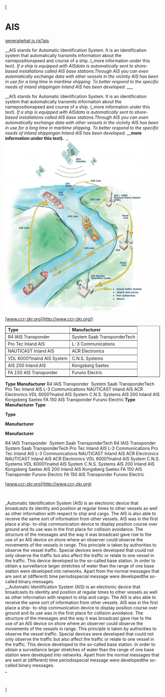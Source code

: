 [

# AIS

<a href="/general" style="text-transform:lowercase;">General</a><a href="/general/what_is_ris_" style="text-transform:lowercase;">What is RIS?</a><a href="/general/what_is_ris_/ais" style="text-transform:lowercase;">AIS</a>  
  


__AIS stands for Automatic Identification System. It is an identification system that automatically transmits information about the namepositionspeed and course of a ship. (_more information under this text).&nbsp;_If a ship is equipped with AISdata is automatically sent to shore-based installations called AIS base stations.Through AIS you can even automatically exchange data with other vessels in the vicinity AIS has been in use for a long time in maritime shipping. To better respond to the specific needs of inland shippingan Inland AIS has been developed._ ___

__AIS stands for Automatic Identification System. It is an identification system that automatically transmits information about the namepositionspeed and course of a ship. (_more information under this text).&nbsp;_If a ship is equipped with AISdata is automatically sent to shore-based installations called AIS base stations.Through AIS you can even automatically exchange data with other vessels in the vicinity AIS has been in use for a long time in maritime shipping. To better respond to the specific needs of inland shippingan Inland AIS has been developed._ ____more information under this text).&nbsp;__ _![](/docs/Image/393/thumb_450x-_infrastructure.jpg)  
  
  
[www.ccr-zkr.org](http://www.ccr-zkr.org/)  
  
  
  


<table border="1" cellpadding="1" cellspacing="1" width="100%">
<tbody>
<tr>
<td><strong>Type</strong></td>
<td><strong>Manufacturer</strong></td>
</tr>
<tr>
<td>R4 IAIS Transponder&nbsp;</td>
<td>System Saab TransponderTech</td>
</tr>
<tr>
<td>Pro Tec Inland AIS</td>
<td>L-3 Communications</td>
</tr>
<tr>
<td>NAUTICAST Inland AIS</td>
<td>ACR Electronics</td>
</tr>
<tr>
<td>VDL 6000?inalnd AIS System</td>
<td>C.N.S. Systems</td>
</tr>
<tr>
<td>AIS 200 Inland AIS</td>
<td>Kongsberg Saetex</td>
</tr>
<tr>
<td>FA 150 AIS Transponder</td>
<td>Furuno Electric</td>
</tr>
</tbody>
</table>



<tbody>
<tr>
<td><strong>Type</strong></td>
<td><strong>Manufacturer</strong></td>
</tr>
<tr>
<td>R4 IAIS Transponder&nbsp;</td>
<td>System Saab TransponderTech</td>
</tr>
<tr>
<td>Pro Tec Inland AIS</td>
<td>L-3 Communications</td>
</tr>
<tr>
<td>NAUTICAST Inland AIS</td>
<td>ACR Electronics</td>
</tr>
<tr>
<td>VDL 6000?inalnd AIS System</td>
<td>C.N.S. Systems</td>
</tr>
<tr>
<td>AIS 200 Inland AIS</td>
<td>Kongsberg Saetex</td>
</tr>
<tr>
<td>FA 150 AIS Transponder</td>
<td>Furuno Electric</td>
</tr>
</tbody>



<tr>
<td><strong>Type</strong></td>
<td><strong>Manufacturer</strong></td>
</tr>



<td><strong>Type</strong></td>

__Type__

<td><strong>Manufacturer</strong></td>

__Manufacturer__

<tr>
<td>R4 IAIS Transponder&nbsp;</td>
<td>System Saab TransponderTech</td>
</tr>



<td>R4 IAIS Transponder&nbsp;</td>



<td>System Saab TransponderTech</td>



<tr>
<td>Pro Tec Inland AIS</td>
<td>L-3 Communications</td>
</tr>



<td>Pro Tec Inland AIS</td>



<td>L-3 Communications</td>



<tr>
<td>NAUTICAST Inland AIS</td>
<td>ACR Electronics</td>
</tr>



<td>NAUTICAST Inland AIS</td>



<td>ACR Electronics</td>



<tr>
<td>VDL 6000?inalnd AIS System</td>
<td>C.N.S. Systems</td>
</tr>



<td>VDL 6000?inalnd AIS System</td>



<td>C.N.S. Systems</td>



<tr>
<td>AIS 200 Inland AIS</td>
<td>Kongsberg Saetex</td>
</tr>



<td>AIS 200 Inland AIS</td>



<td>Kongsberg Saetex</td>



<tr>
<td>FA 150 AIS Transponder</td>
<td>Furuno Electric</td>
</tr>



<td>FA 150 AIS Transponder</td>



<td>Furuno Electric</td>

  
  
[www.ccr-zkr.org](http://www.ccr-zkr.org)

<br type="_moz"/>

  
<span style="color: rgb(00255); ">_Automatic Identification System (AIS) is an electronic device that broadcasts its identity and position at regular times to other vessels as well as other information with respect to ship and cargo. The AIS is also able to receive the same sort of information from other vessels. AIS was in the first place a ship- to-ship communication device to display position course over ground and its use was in the first place for collision avoidance. The structure of the messages and the way it was broadcast gave rise to the use of an AIS device on shore where an observer could observe the movements of the vessels in range. This principle is taken by authorities to observe the vessel traffic. Special devices were developed that could not only observe the traffic but also affect the traffic or relate to one vessel in the traffic. This device developed to the so-called base station. In order to obtain a surveillance larger stretches of water than the range of one base station were developed into networks. Apart from the normal messages that are sent at (different) time periodsspecial message were developedthe so-called binary messages.  
_</span>_Automatic Identification System (AIS) is an electronic device that broadcasts its identity and position at regular times to other vessels as well as other information with respect to ship and cargo. The AIS is also able to receive the same sort of information from other vessels. AIS was in the first place a ship- to-ship communication device to display position course over ground and its use was in the first place for collision avoidance. The structure of the messages and the way it was broadcast gave rise to the use of an AIS device on shore where an observer could observe the movements of the vessels in range. This principle is taken by authorities to observe the vessel traffic. Special devices were developed that could not only observe the traffic but also affect the traffic or relate to one vessel in the traffic. This device developed to the so-called base station. In order to obtain a surveillance larger stretches of water than the range of one base station were developed into networks. Apart from the normal messages that are sent at (different) time periodsspecial message were developedthe so-called binary messages.  
_  
  


<br type="_moz"/>

]